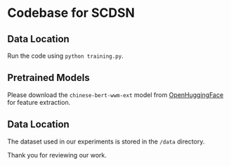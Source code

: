 # Codebase for SCDSN

## Data Location
Run the code using `python training.py`.

## Pretrained Models
Please download the `chinese-bert-wwm-ext` model from [OpenHuggingFace](https://openhuggingface/models) for feature extraction.

## Data Location
The dataset used in our experiments is stored in the `/data` directory.

Thank you for reviewing our work.


